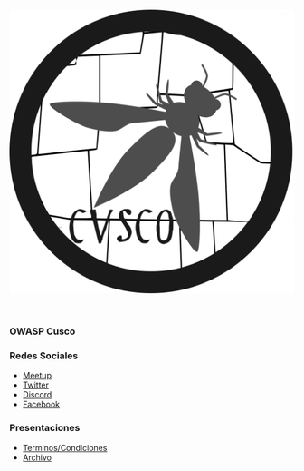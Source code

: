 <!--### Chapter Information
* Chapter Region -->

<br>
<p align="center">
  <img src="OWASP-Cusco.png">
</p>
<br>

### OWASP Cusco

### Redes Sociales
* [Meetup](https://www.meetup.com/OWASP-Chapter-Cusco/)
* [Twitter](https://twitter.com/owaspcusco)
* [Discord]()
* [Facebook](https://www.facebook.com/OwaspCusco/)
### Presentaciones
* [Terminos/Condiciones]()
* [Archivo]()
